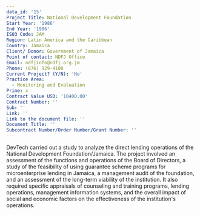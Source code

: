 ```yaml
---
data_id: '15'
Project Title: National Development Foundation
Start Year: '1986'
End Year: '1986'
ISO3 Code: JAM
Region: Latin America and the Caribbean
Country: Jamaica
Client/ Donor: Government of Jamaica
Point of contact: NDFJ Office
Email: ndfjinfo@ndfj.org.jm
Phone: (876) 929-4100
Current Project? (Y/N): 'No'
Practice Area:
  - Monitoring and Evaluation
Prime: x
Contract Value USD: '10400.00'
Contract Number: ''
Sub: ''
Link: ''
Link to the document file: ''
Document Title: ''
Subcontract Number/Order Number/Grant Number: ''
---
```

DevTech carried out a study to analyze the direct lending operations of the National Development Foundation/Jamaica. The project involved an assessment of the functions and operations of the Board of Directors, a study of the feasibility of using guarantee scheme programs for microenterprise lending in Jamaica, a management audit of the foundation, and an assessment of the long-term viability of the institution. It also required specific appraisals of counseling and training programs, lending operations, management information systems, and the overall impact of social and economic factors on the effectiveness of the institution's operations.